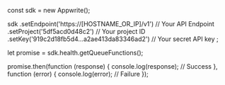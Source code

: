 const sdk = new Appwrite();

sdk
    .setEndpoint('https://[HOSTNAME_OR_IP]/v1') // Your API Endpoint
    .setProject('5df5acd0d48c2') // Your project ID
    .setKey('919c2d18fb5d4...a2ae413da83346ad2') // Your secret API key
;

let promise = sdk.health.getQueueFunctions();

promise.then(function (response) {
    console.log(response); // Success
}, function (error) {
    console.log(error); // Failure
});